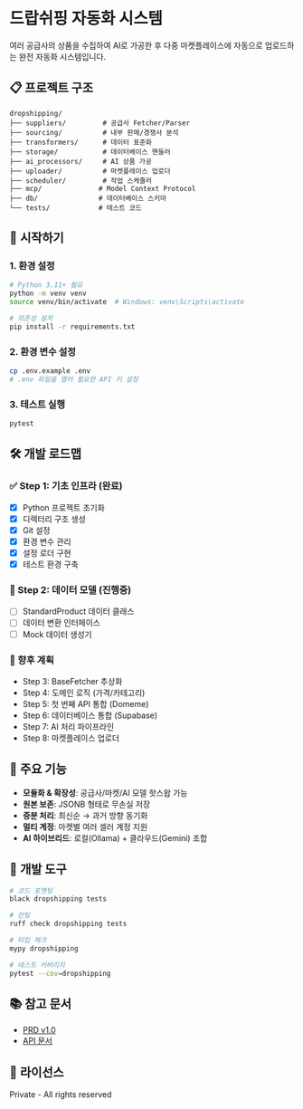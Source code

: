 # 드랍쉬핑 자동화 시스템

여러 공급사의 상품을 수집하여 AI로 가공한 후 다중 마켓플레이스에 자동으로 업로드하는 완전 자동화 시스템입니다.

## 📋 프로젝트 구조

```
dropshipping/
├── suppliers/         # 공급사 Fetcher/Parser
├── sourcing/          # 내부 판매/경쟁사 분석
├── transformers/      # 데이터 표준화
├── storage/           # 데이터베이스 핸들러
├── ai_processors/     # AI 상품 가공
├── uploader/          # 마켓플레이스 업로더
├── scheduler/         # 작업 스케줄러
├── mcp/              # Model Context Protocol
├── db/               # 데이터베이스 스키마
└── tests/            # 테스트 코드
```

## 🚀 시작하기

### 1. 환경 설정

```bash
# Python 3.11+ 필요
python -m venv venv
source venv/bin/activate  # Windows: venv\Scripts\activate

# 의존성 설치
pip install -r requirements.txt
```

### 2. 환경 변수 설정

```bash
cp .env.example .env
# .env 파일을 열어 필요한 API 키 설정
```

### 3. 테스트 실행

```bash
pytest
```

## 🛠️ 개발 로드맵

### ✅ Step 1: 기초 인프라 (완료)
- [x] Python 프로젝트 초기화
- [x] 디렉터리 구조 생성
- [x] Git 설정
- [x] 환경 변수 관리
- [x] 설정 로더 구현
- [x] 테스트 환경 구축

### 🔄 Step 2: 데이터 모델 (진행중)
- [ ] StandardProduct 데이터 클래스
- [ ] 데이터 변환 인터페이스
- [ ] Mock 데이터 생성기

### 📅 향후 계획
- Step 3: BaseFetcher 추상화
- Step 4: 도메인 로직 (가격/카테고리)
- Step 5: 첫 번째 API 통합 (Domeme)
- Step 6: 데이터베이스 통합 (Supabase)
- Step 7: AI 처리 파이프라인
- Step 8: 마켓플레이스 업로더

## 📝 주요 기능

- **모듈화 & 확장성**: 공급사/마켓/AI 모델 핫스왑 가능
- **원본 보존**: JSONB 형태로 무손실 저장
- **증분 처리**: 최신순 → 과거 방향 동기화
- **멀티 계정**: 마켓별 여러 셀러 계정 지원
- **AI 하이브리드**: 로컬(Ollama) + 클라우드(Gemini) 조합

## 🔧 개발 도구

```bash
# 코드 포맷팅
black dropshipping tests

# 린팅
ruff check dropshipping tests

# 타입 체크
mypy dropshipping

# 테스트 커버리지
pytest --cov=dropshipping
```

## 📚 참고 문서

- [PRD v1.0](docs/dropshipping_prd_v_1.md)
- [API 문서](docs/)

## 📄 라이선스

Private - All rights reserved